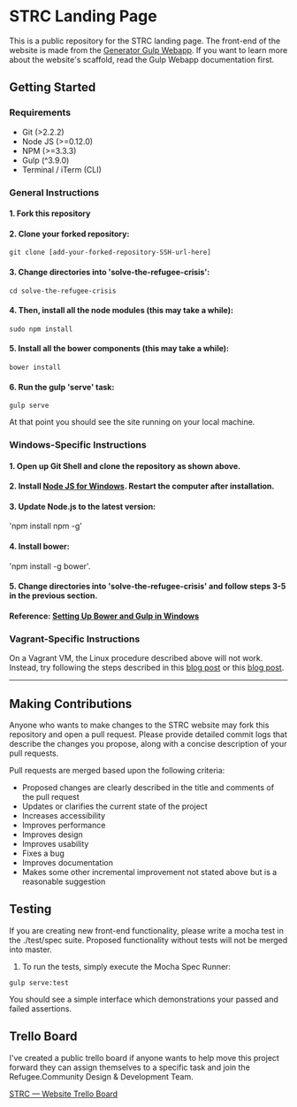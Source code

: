 # STRC Landing Page
This is a public repository for the STRC landing page. The front-end of the website is made from the [Generator Gulp Webapp](https://github.com/yeoman/generator-gulp-webapp). If you want to learn more about the website's scaffold, read the Gulp Webapp documentation first.

## Getting Started
### Requirements

- Git (>2.2.2)
- Node JS (>=0.12.0)
- NPM (>=3.3.3)
- Gulp (^3.9.0)
- Terminal / iTerm (CLI)

### General Instructions

#### 1. Fork this repository

#### 2. Clone your forked repository:

`git clone [add-your-forked-repository-SSH-url-here]`

#### 3. Change directories into 'solve-the-refugee-crisis':

`cd solve-the-refugee-crisis`

#### 4. Then, install all the node modules (this may take a while):

`sudo npm install`

#### 5. Install all the bower components (this may take a while):

`bower install`

#### 6. Run the gulp 'serve' task:

`gulp serve`

At that point you should see the site running on your local machine.

### Windows-Specific Instructions

#### 1. Open up Git Shell and clone the repository as shown above.

#### 2. Install [Node JS for Windows](nodejs.org). Restart the computer after installation.

#### 3. Update Node.js to the latest version:
'npm install npm -g'

#### 4. Install bower:
'npm install -g bower'.

#### 5. Change directories into 'solve-the-refugee-crisis' and follow steps 3-5 in the previous section.

#### Reference: [Setting Up Bower and Gulp in Windows](https://ruleoftech.com/2015/setting-up-bower-and-gulp-in-windows)

### Vagrant-Specific Instructions

On a Vagrant VM, the Linux procedure described above will not work. Instead, try following the steps described in this [blog post](http://www.sureshjoshi.com/development/installing-nodejs-vagrant-windows) or this [blog post](http://jmfeurprier.com/2015/10/02/how-to-install-node-js-with-ubuntu-and-vagrant-in-a-synced-folder).

--- 

## Making Contributions
Anyone who wants to make changes to the STRC website may fork this repository and open a pull request. Please provide detailed commit logs that describe the changes you propose, along with a concise description of your pull requests.

 Pull requests are merged based upon the following criteria:

- Proposed changes are clearly described in the title and comments of the pull request
- Updates or clarifies the current state of the project
- Increases accessibility
- Improves performance
- Improves design
- Improves usability
- Fixes a bug
- Improves documentation
- Makes some other incremental improvement not stated above but is a reasonable suggestion

## Testing
If you are creating new front-end functionality, please write a mocha test in the ./test/spec suite. Proposed functionality without tests will not be merged into master.

1. To run the tests, simply execute the Mocha Spec Runner:

`gulp serve:test`

You should see a simple interface which demonstrations your passed and failed assertions.

## Trello Board
I've created a public trello board if anyone wants to help move this project forward they can assign themselves to a specific task and join the Refugee.Community Design & Development Team.

[STRC — Website Trello Board](https://trello.com/b/yDgQXvDZ/strc-website)
